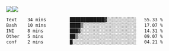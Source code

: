 <div style="display: flex; flex-direction: row;">
<img style="height: auto; width: auto;" class="img" src="https://raw.githubusercontent.com/blazepp/github-stats/master/generated/overview.svg#gh-dark-mode-only" />
<img style="height: auto; width: auto;" class="img" src="https://raw.githubusercontent.com/blazepp/github-stats/master/generated/languages.svg#gh-dark-mode-only" />
</div>

<div style="display: flex; flex-direction: row;">
<!--START_SECTION:waka-->

```txt
Text    34 mins         █████████████▓░░░░░░░░░░░   55.33 %
Bash    10 mins         ████▒░░░░░░░░░░░░░░░░░░░░   17.07 %
INI     8 mins          ███▓░░░░░░░░░░░░░░░░░░░░░   14.31 %
Other   5 mins          ██▒░░░░░░░░░░░░░░░░░░░░░░   09.07 %
conf    2 mins          █░░░░░░░░░░░░░░░░░░░░░░░░   04.21 %
```

<!--END_SECTION:waka-->
</div>
